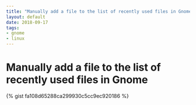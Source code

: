 ```yaml
---
title: "Manually add a file to the list of recently used files in Gnome"
layout: default
date: 2018-09-17
tags:
- gnome
- linux
---
```


# Manually add a file to the list of recently used files in Gnome

{% gist fa108d65288ca299930c5cc9ec920186 %}
